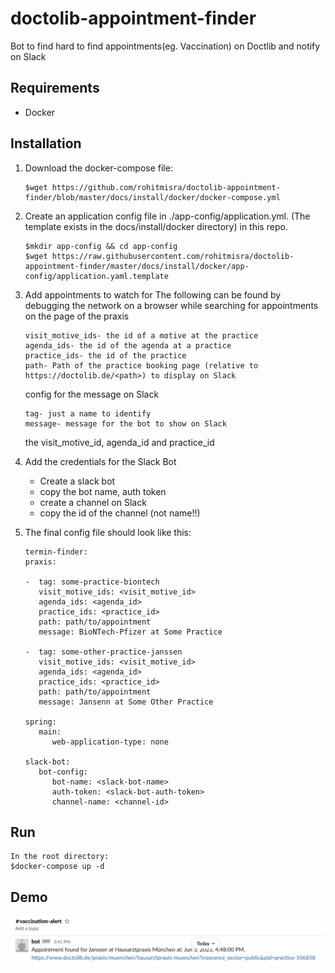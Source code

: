 # doctolib-appointment-finder

Bot to find hard to find appointments(eg. Vaccination) on Doctlib and notify on Slack

## Requirements

- Docker

## Installation

1. Download the docker-compose file:
    ```
    $wget https://github.com/rohitmisra/doctolib-appointment-finder/blob/master/docs/install/docker/docker-compose.yml 
    ```

2. Create an application config file in ./app-config/application.yml.
   (The template exists in the docs/install/docker directory) in this repo.
   ```
   $mkdir app-config && cd app-config
   $wget https://raw.githubusercontent.com/rohitmisra/doctolib-appointment-finder/master/docs/install/docker/app-config/application.yaml.template
   ```

3. Add appointments to watch for
   The following can be found by debugging the network on a browser while searching for
   appointments on the page of the praxis
   ```
   visit_motive_ids- the id of a motive at the practice
   agenda_ids- the id of the agenda at a practice
   practice_ids- the id of the practice
   path- Path of the practice booking page (relative to https://doctolib.de/<path>) to display on Slack
   ```
   config for the message on Slack
   ```
   tag- just a name to identify   
   message- message for the bot to show on Slack
   ```
   the visit_motive_id, agenda_id and practice_id 

4. Add the credentials for the Slack Bot
   - Create a slack bot
   - copy the bot name, auth token
   - create a channel on Slack
   - copy the id of the channel (not name!!)
5. The final config file should look like this:
   ```
   termin-finder:
   praxis:

   -  tag: some-practice-biontech
      visit_motive_ids: <visit_motive_id>
      agenda_ids: <agenda_id>
      practice_ids: <practice_id>
      path: path/to/appointment
      message: BioNTech-Pfizer at Some Practice

   -  tag: some-other-practice-janssen
      visit_motive_ids: <visit_motive_id>
      agenda_ids: <agenda_id>
      practice_ids: <practice_id>
      path: path/to/appointment
      message: Jansenn at Some Other Practice

   spring:
      main:
         web-application-type: none
   
   slack-bot:
      bot-config:
         bot-name: <slack-bot-name>
         auth-token: <slack-bot-auth-token>
         channel-name: <channel-id>
   ```
   
## Run
```
In the root directory:
$docker-compose up -d
```
## Demo
![Screenshot](docs/demo/slack-screenshot.png?raw=true "Title")

 
